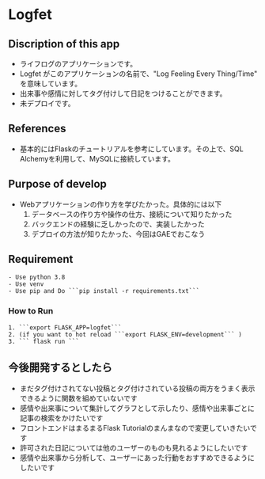 # Logfet

## Discription of this app
- ライフログのアプリケーションです。
- Logfet がこのアプリケーションの名前で、"Log Feeling Every Thing/Time" を意味しています。
- 出来事や感情に対してタグ付けして日記をつけることができます。
- 未デプロイです。

## References
- 基本的にはFlaskのチュートリアルを参考にしています。その上で、SQL Alchemyを利用して、MySQLに接続しています。

## Purpose of develop
- Webアプリケーションの作り方を学びたかった。具体的には以下
    1. データベースの作り方や操作の仕方、接続について知りたかった
    2. バックエンドの経験に乏しかったので、実装したかった
    3. デプロイの方法が知りたかった、今回はGAEでおこなう
## Requirement
    - Use python 3.8
    - Use venv
    - Use pip and Do ```pip install -r requirements.txt```
### How to Run
    1. ```export FLASK_APP=logfet```
    2. (if you want to hot reload ```export FLASK_ENV=development``` )
    3. ``` flask run ```

## 今後開発するとしたら
- まだタグ付けされてない投稿とタグ付けされている投稿の両方をうまく表示できるように関数を組めていないです
- 感情や出来事について集計してグラフとして示したり、感情や出来事ごとに記事の検索をかけたいです
- フロントエンドはまるまるFlask Tutorialのまんまなので変更していきたいです
- 許可された日記については他のユーザーのものも見れるようにしたいです
- 感情や出来事から分析して、ユーザーにあった行動をおすすめできるようにしたいです
